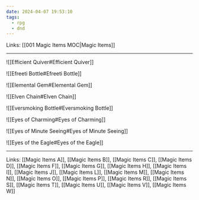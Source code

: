 ```yaml
---
date: 2024-04-07 19:53:10
tags:
  - rpg
  - dnd
---
```

Links: [[001 Magic Items MOC|Magic Items]]

---

![[Efficient Quiver#Efficient Quiver]]

![[Efreeti Bottle#Efreeti Bottle]]

![[Elemental Gem#Elemental Gem]]

![[Elven Chain#Elven Chain]]

![[Eversmoking Bottle#Eversmoking Bottle]]

![[Eyes of Charming#Eyes of Charming]]

![[Eyes of Minute Seeing#Eyes of Minute Seeing]]

![[Eyes of the Eagle#Eyes of the Eagle]]

---
 Links: [[Magic Items A]], [[Magic Items B]], [[Magic Items C]], [[Magic Items D]], [[Magic Items F]], [[Magic Items G]], [[Magic Items H]], [[Magic Items I]], [[Magic Items J]], [[Magic Items L]], [[Magic Items M]], [[Magic Items N]], [[Magic Items O]], [[Magic Items P]], [[Magic Items R]], [[Magic Items S]], [[Magic Items T]], [[Magic Items U]], [[Magic Items V]], [[Magic Items W]]
